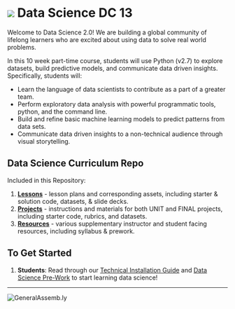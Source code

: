 # ![](https://ga-dash.s3.amazonaws.com/production/assets/logo-9f88ae6c9c3871690e33280fcf557f33.png) Data Science DC 13

Welcome to Data Science 2.0! We are building a global community of lifelong learners who are excited about using data to solve real world problems.

In this 10 week part-time course, students will use Python (v2.7) to explore datasets, build predictive models, and communicate data driven insights. Specifically, students will:
- Learn the language of data scientists to contribute as a part of a greater team.
- Perform exploratory data analysis with powerful programmatic tools, python, and the command line.
- Build and refine basic machine learning models to predict patterns from data sets.
- Communicate data driven insights to a non-technical audience through visual storytelling.


## Data Science Curriculum Repo

Included in this Repository:

1. [**Lessons**](./lessons/) - lesson plans and corresponding assets, including starter & solution code, datasets, & slide decks.
2. [**Projects**](./projects/) - instructions and materials for both UNIT and FINAL projects, including starter code, rubrics, and datasets.
3. [**Resources**](./resources/) - various supplementary instructor and student facing resources, including syllabus & prework.


## To Get Started
1. **Students**: Read through our [Technical Installation Guide](./resources/student-resources/DataScienceTechGuide.docx) and [Data Science Pre-Work](./resources/student-resources/DAT_Prework.pdf) to start learning data science!

---

![GeneralAssemb.ly](https://github.com/generalassembly/ga-ruby-on-rails-for-devs/raw/master/images/ga.png "GeneralAssemb.ly")
